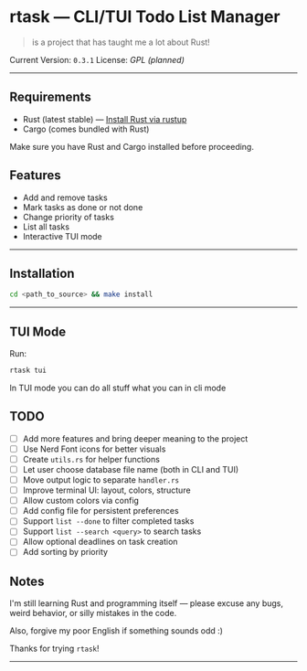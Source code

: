 # rtask — CLI/TUI Todo List Manager

> is a project that has taught me a lot about Rust!

Current Version: `0.3.1`
License: _GPL (planned)_

---

## Requirements

- Rust (latest stable) — [Install Rust via rustup](https://rustup.rs/)
- Cargo (comes bundled with Rust)

Make sure you have Rust and Cargo installed before proceeding.

## Features

- Add and remove tasks
- Mark tasks as done or not done
- Change priority of tasks
- List all tasks
- Interactive TUI mode

---

## Installation

```sh
cd <path_to_source> && make install
```

---

## TUI Mode

Run:

```sh
rtask tui
```

In TUI mode you can do all stuff what you can in cli mode

## TODO

- [ ] Add more features and bring deeper meaning to the project
- [ ] Use Nerd Font icons for better visuals
- [ ] Create `utils.rs` for helper functions
- [ ] Let user choose database file name (both in CLI and TUI)
- [ ] Move output logic to separate `handler.rs`
- [ ] Improve terminal UI: layout, colors, structure
- [ ] Allow custom colors via config
- [ ] Add config file for persistent preferences
- [ ] Support `list --done` to filter completed tasks
- [ ] Support `list --search <query>` to search tasks
- [ ] Allow optional deadlines on task creation
- [ ] Add sorting by priority

## Notes

I'm still learning Rust and programming itself — please excuse any bugs, weird behavior, or silly mistakes in the code.

Also, forgive my poor English if something sounds odd :)

Thanks for trying `rtask`!

---
